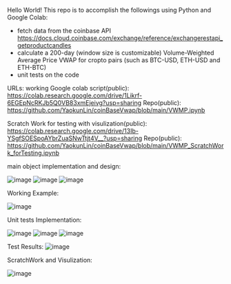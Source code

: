 Hello World!
This repo is to accomplish the followings using Python and Google Colab:
- fetch data from the coinbase API https://docs.cloud.coinbase.com/exchange/reference/exchangerestapi_getproductcandles
- calculate a 200-day (window size is customizable) Volume-Weighted Average Price VWAP for cropto pairs (such as BTC-USD, ETH-USD and ETH-BTC)
- unit tests on the code

URLs:
working Google colab script(public): 
https://colab.research.google.com/drive/1Likrf-6EGEpNcRKJb5Q0VB83xmEjeivg?usp=sharing
Repo(public): 
https://github.com/YaokunLin/coinBaseVwap/blob/main/VWMP.ipynb

Scratch Work for testing with visulization(public): 
https://colab.research.google.com/drive/13Ib-YSgfSOESpoAYbrZuaSNwTtjt4V__?usp=sharing
Repo(public): 
https://github.com/YaokunLin/coinBaseVwap/blob/main/VWMP_ScratchWork_forTesting.ipynb

main object implementation and design:

![image](https://user-images.githubusercontent.com/72329369/141181083-5531b2fb-d231-444d-843e-43356b24523c.png)
![image](https://user-images.githubusercontent.com/72329369/141181800-4dad01ec-fe60-4c23-b843-55b925fcea51.png)
![image](https://user-images.githubusercontent.com/72329369/141181173-8a91d712-ce87-4aab-a984-759d47066a92.png)

Working Example:

![image](https://user-images.githubusercontent.com/72329369/141181876-2c6ad9d1-4a12-4ca3-a391-5e6c4bc2dea7.png)

Unit tests Implementation:

![image](https://user-images.githubusercontent.com/72329369/141181946-fab7e037-6519-4c6b-92d6-bbf20c121ef8.png)
![image](https://user-images.githubusercontent.com/72329369/141181977-78d62148-642a-4ca1-9c2c-cae4b485c0c0.png)
![image](https://user-images.githubusercontent.com/72329369/141181996-03db0658-6ff0-4285-93ab-4573a427046e.png)

Test Results:
![image](https://user-images.githubusercontent.com/72329369/141182027-b1da2083-e1ce-46b7-b17d-a235a55aa2e3.png)

ScratchWork and Visulization:

![image](https://user-images.githubusercontent.com/72329369/141182227-82eb0413-da75-4c6b-9095-58ea6a3a4062.png)


